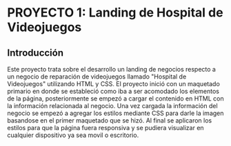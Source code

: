 
# PROYECTO 1: Landing de Hospital de Videojuegos

## Introducción

Este proyecto trata sobre el desarrollo un landing de negocios respecto a un negocio de reparación de videojuegos llamado "Hospital de Videojuegos" utilizando HTML y CSS. El proyecto inició con un maquetado primario en donde se estableció como iba a ser acomodado los elementos de la página, posteriormente se empezó a cargar el contenido en HTML con la información relacionada al negocio. Una vez cargada la información del negocio se empezó a agregar los estilos mediante CSS para darle la imagen basandose en el primer maquetado que se hizó. Al final se aplicaron los estilos para que la página fuera responsiva y se pudiera visualizar en cualquier dispositivo ya sea movil o escritorio.
